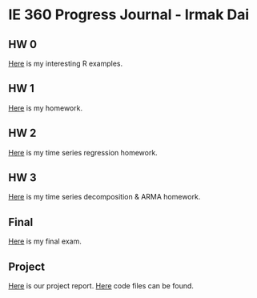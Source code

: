 # IE 360 Progress Journal - Irmak Dai

## HW 0

[Here](files/hw0.html) is my interesting R examples.

## HW 1

[Here](files/hw1.html) is my homework.

## HW 2

[Here](files/hw2.html) is my time series regression homework.

## HW 3

[Here](files/hw3.html) is my time series decomposition & ARMA homework.

## Final

[Here](files/final.html) is my final exam.

## Project

[Here](files/Project-Report.html) is our project report.
[Here](files/Codes.zip) code files can be found.
